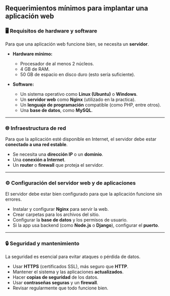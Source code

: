## Requerimientos mínimos para implantar una aplicación web

### 🖥️ Requisitos de hardware y software
Para que una aplicación web funcione bien, se necesita un **servidor**.  

- **Hardware mínimo:**
  - Procesador de al menos 2 núcleos.  
  - 4 GB de RAM.  
  - 50 GB de espacio en disco duro (esto sería suficiente).  

- **Software:**
  - Un sistema operativo como **Linux (Ubuntu)** o **Windows**.  
  - Un **servidor web** como **Nginx** (utilizado en la practica).  
  - Un **lenguaje de programación** compatible (como PHP, entre otros).  
  - Una **base de datos**, como **MySQL**.  

---

### 🌐 Infraestructura de red
Para que la aplicación esté disponible en Internet, el servidor debe estar **conectado a una red estable**.  

- Se necesita una **dirección IP** o un **dominio**.  
- Una **conexión a Internet**.  
- Un **router** o **firewall** que proteja el servidor.  

---

### ⚙️ Configuración del servidor web y de aplicaciones
El servidor debe estar bien configurado para que la aplicación funcione sin errores.  

- Instalar y configurar **Nginx** para servir la web.  
- Crear carpetas para los archivos del sitio.  
- Configurar la **base de datos** y los permisos de usuario.  
- Si la app usa backend (como **Node.js** o **Django**), configurar el **puerto**.  

---

### 🔒 Seguridad y mantenimiento
La seguridad es esencial para evitar ataques o pérdida de datos.  

- Usar **HTTPS** (certificados SSL), más seguro que **HTTP**.  
- Mantener el sistema y las aplicaciones **actualizados**.  
- Hacer **copias de seguridad** de los datos.  
- Usar **contraseñas seguras** y un **firewall**.  
- Revisar regularmente que todo funcione bien.  

